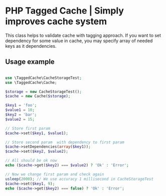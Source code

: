 PHP Tagged Cache | Simply improves cache system
===========================================

This class helps to validate cache with tagging approach.
If you want to set dependency for some value in cache, you may specify array of needed keys as it dependencies.

Usage example
--------

```php

use \TaggedCache\CacheStorageTest;
use \TaggedCache\Cache;

$storage = new CacheStorageTest();
$cache = new Cache($storage);

$key1 = 'foo';
$value1 = 10;
$key2 = 'bar';
$value2 = 15;

// Store first param
$cache->set($key1, $value1);

// Store second param  with dependency to first param
$cache->setDependencies(array($key1));
$cache->set($key2, $value2);

// All should be ok now
echo ($cache->get($key2) === $value2) ? 'Ok' : 'Error';

// Now we change first param and check again
usleep(2000); // We use accuracy 1 millisecond in CacheStorageTest
$cache->set($key1, 9);
echo ($cache->get($key2) === false) ? 'Ok' : 'Error';
```